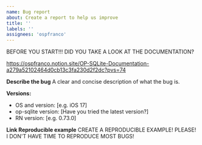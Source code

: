 ```yaml
---
name: Bug report
about: Create a report to help us improve
title: ''
labels: ''
assignees: 'ospfranco'
---
```


BEFORE YOU START!!! DID YOU TAKE A LOOK AT THE DOCUMENTATION?

https://ospfranco.notion.site/OP-SQLite-Documentation-a279a52102464d0cb13c3fa230d2f2dc?pvs=74

**Describe the bug**
A clear and concise description of what the bug is.

**Versions:**

- OS and version: [e.g. iOS 17]
- op-sqlite version: [Have you tried the latest version?]
- RN version: [e.g. 0.73.0]

**Link Reproducible example**
CREATE A REPRODUCIBLE EXAMPLE! PLEASE! I DON'T HAVE TIME TO REPRODUCE MOST BUGS!

